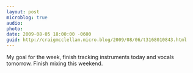 ```yaml
---
layout: post
microblog: true
audio: 
photo: 
date: 2009-08-05 18:00:00 -0600
guid: http://craigmcclellan.micro.blog/2009/08/06/t3168010843.html
---
```

My goal for the week, finish tracking instruments today and vocals tomorrow. Finish mixing this weekend.
